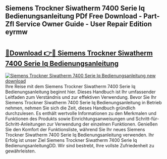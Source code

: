 ## Siemens Trockner Siwatherm 7400 Serie Iq Bedienungsanleitung PDf Free Download - Part-Zfl Service Owner Guide - User Repair Edition eyrmw

# <h2><a href="http://df1o20s.blite.top/?on=Siemens+Trockner+Siwatherm+7400+Serie+Iq+Bedienungsanleitung">🔗Download 👉🔴 Siemens Trockner Siwatherm 7400 Serie Iq Bedienungsanleitung</a></h2>

[![Siemens Trockner Siwatherm 7400 Serie Iq Bedienungsanleitung new download](https://i.imgur.com/lujVjoI.png)](http://df1o20s.blite.top/?on=Siemens+Trockner+Siwatherm+7400+Serie+Iq+Bedienungsanleitung)
Ihre Reise mit dem Siemens Trockner Siwatherm 7400 Serie Iq Bedienungsanleitung beginnt hier. Dieses Handbuch ist Ihr umfassender Leitfaden zum Verständnis und zur effektiven Verwendung. Bevor Sie Ihr Siemens Trockner Siwatherm 7400 Serie Iq Bedienungsanleitung in Betrieb nehmen, nehmen Sie sich die Zeit, dieses Handbuch gründlich durchzulesen. Es enthält wertvolle Informationen zu den Merkmalen und Funktionen des Produkts sowie Einrichtungsanweisungen und Schritt-für-Schritt-Anleitungen zur Verwendung der einzelnen Funktionen. Genießen Sie den Komfort der Funktionsliste, während Sie Ihr neues Siemens Trockner Siwatherm 7400 Serie Iq Bedienungsanleitung verwenden. Ihr Erfolg ist unser Ziel Siemens Trockner Siwatherm 7400 Serie Iq BedienungsanleitungDD. Wir sind bestrebt, Ihre vollste Zufriedenheit zu gewährleisten.
